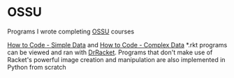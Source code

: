 # OSSU 
 
Programs I wrote completing [OSSU](https://github.com/ossu/computer-science) courses

[How to Code - Simple Data](https://www.edx.org/course/how-code-simple-data-ubcx-htc1x) and [How to Code - Complex Data](https://www.edx.org/course/how-code-complex-data-ubcx-htc2x) *.rkt programs can be viewed and ran with [DrRacket](https://download.racket-lang.org/). Programs that don't make use of Racket's powerful image creation and manipulation are also implemented in Python from scratch
